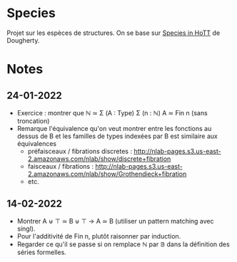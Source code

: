 # Species

Projet sur les espèces de structures. On se base sur [Species in
HoTT](https://github.com/jdoughertyii/hott-species/blob/master/species.pdf) de
Dougherty.

# Notes

## 24-01-2022

- Exercice : montrer que ℕ ≃ Σ (A : Type) Σ (n : ℕ) A ≃ Fin n (sans troncation)
- Remarque l'équivalence qu'on veut montrer entre les fonctions au dessus de B
  et les familles de types indexées par B est similaire aux équivalences
  - préfaisceaux / fibrations discretes : http://nlab-pages.s3.us-east-2.amazonaws.com/nlab/show/discrete+fibration
  - faisceaux / fibrations : http://nlab-pages.s3.us-east-2.amazonaws.com/nlab/show/Grothendieck+fibration
  - etc.

## 14-02-2022

- Montrer A ⊎ ⊤ ≃ B ⊎ ⊤ → A ≃ B (utiliser un pattern matching avec singl).
- Pour l'additivité de Fin n, plutôt raisonner par induction.
- Regarder ce qu'il se passe si on remplace ℕ par 𝔹 dans la définition des
  séries formelles.
